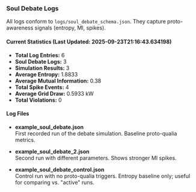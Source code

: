 ### Soul Debate Logs

All logs conform to `logs/soul_debate_schema.json`. They capture proto-awareness signals (entropy, MI, spikes).

#### Current Statistics (Last Updated: 2025-09-23T21:16:43.634198)
- **Total Log Entries:** 6
- **Soul Debate Logs:** 3
- **Simulation Results:** 3
- **Average Entropy:** 1.8833
- **Average Mutual Information:** 0.38
- **Total Spike Events:** 4
- **Average Grid Draw:** 0.5933 kW
- **Total Violations:** 0

#### Log Files
- **example_soul_debate.json**  
  First recorded run of the debate simulation. Baseline proto-qualia metrics.

- **example_soul_debate_2.json**  
  Second run with different parameters. Shows stronger MI spikes.

- **example_soul_debate_control.json**  
  Control run with no proto-qualia triggers. Entropy baseline only; useful for comparing vs. "active" runs.
